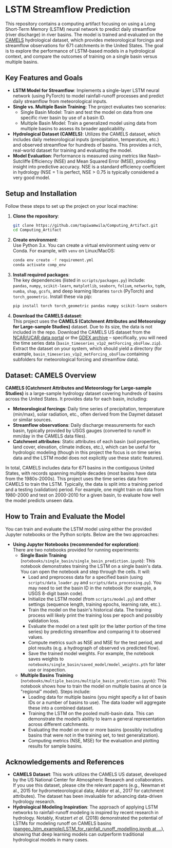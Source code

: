 # LSTM Streamflow Prediction

This repository contains a computing artifact focusing on using a Long Short-Term Memory (LSTM) neural network to predict daily streamflow (river discharge) in river basins. The model is trained and evaluated on the [CAMELS](https://ral.ucar.edu/solutions/products/camels) hydrological dataset, which provides meteorological forcings and streamflow observations for 671 catchments in the United States. The goal is to explore the performance of LSTM-based models in a hydrological context, and compare the outcomes of training on a single basin versus multiple basins.

## Key Features and Goals

- **LSTM Model for Streamflow**: Implements a single-layer LSTM neural network (using PyTorch) to model rainfall-runoff processes and predict daily streamflow from meteorological inputs.
- **Single vs. Multiple Basin Training**: The project evaluates two scenarios:
  - Single Basin Model: Train and test the model on data from one specific river basin by use of a basin ID.
  - Multiple Basin Model: Train a generalized model using data from multiple basins to assess its broader applicability.
- **Hydrological Dataset (CAMELS)**: Utilizes the CAMELS dataset, which includes daily meteorological inputs (precipitation, temperature, etc.) and observed streamflow for hundreds of basins. This provides a rich, real-world dataset for training and evaluating the model.
- **Model Evaluation**: Performance is measured using metrics like Nash–Sutcliffe Efficiency (NSE) and Mean Squared Error (MSE), providing insight into predictive accuracy. NSE is a standard efficiency coefficient in hydrology (NSE = 1 is perfect, NSE > 0.75 is typically considered a very good model.

## Setup and Installation

Follow these steps to set up the project on your local machine:

1. **Clone the repository**:  
   ```bash
   git clone https://github.com/tapiwamwila/Computing_Artifact.git
   cd Computing_Artifact
   ```

2. **Create environment**:  
   Use Python 3.x. You can create a virtual environment using venv or Conda. For example, with `venv` on Linux/MacOS:  
   ```bash
   conda env create -f requirement.yml
   conda activate comp_env
   ```
   
3. **Install required packages**:  
   The key dependencies (listed in `scripts/packages.py`) include:  
   `pandas`, `numpy`, `scikit-learn`, `matplotlib`, `seaborn`, `folium`, `networkx`, `tqdm`, `numba`, `shap`, `gcsfs`, and deep learning libraries `torch` (PyTorch) and `torch_geometric`. Install these via pip:  
   ```bash
   pip install torch torch_geometric pandas numpy scikit-learn seaborn matplotlib folium shap networkx tqdm numba gcsfs
   ```  

4. **Download the CAMELS dataset**:  
   This project uses the **CAMELS (Catchment Attributes and Meteorology for Large-sample Studies)** dataset. Due to its size, the data is not included in the repo. Download the CAMELS US dataset from the [NCAR/UCAR data portal](https://ral.ucar.edu/solutions/products/camels) or the [GDEX archive](https://gdex.ucar.edu/dataset/) – specifically, you will need the time series data (`basin_timeseries_v1p2_metForcing_obsFlow.zip`). Extract the dataset on your system, which should yield a directory (for example, `basin_timeseries_v1p2_metForcing_obsFlow` containing subfolders for meteorological forcing and streamflow data).

## Dataset: CAMELS Overview

**CAMELS (Catchment Attributes and Meteorology for Large-sample Studies)** is a large-sample hydrology dataset covering hundreds of basins across the United States. It provides data for each basin, including: 

- **Meteorological forcings**: Daily time series of precipitation, temperature (min/max), solar radiation, etc., often derived from the Daymet dataset or similar sources.
- **Streamflow observations**: Daily discharge measurements for each basin, typically provided by USGS gauges (converted to runoff in mm/day in the CAMELS data files).
- **Catchment attributes**: Static attributes of each basin (soil properties, land cover, elevation, climate indices, etc.), which can be useful for hydrologic modeling (though in this project the focus is on time series data and the LSTM model does not explicitly use these static features).

In total, CAMELS includes data for 671 basins in the contiguous United States, with records spanning multiple decades (most basins have data from the 1980s-2000s). This project uses the time series data from CAMELS to train the LSTM. Typically, the data is split into a training period and a testing (validation) period. For example, one might train on data from 1980-2000 and test on 2000-2010 for a given basin, to evaluate how well the model predicts unseen data.

## How to Train and Evaluate the Model

You can train and evaluate the LSTM model using either the provided Jupyter notebooks or the Python scripts. Below are the two approaches:

- **Using Jupyter Notebooks (recommended for exploration)**:  
  There are two notebooks provided for running experiments:
  - **Single Basin Training** (`notebooks/single_basin/single_basin_prediction.ipynb`): This notebook demonstrates training the LSTM on a single basin's data. You can open the notebook and step through the cells. It will:
    - Load and preprocess data for a specified basin (using `scripts/data_loader.py` and `scripts/data_processing.py`). You may need to set the basin ID in the notebook (for example, a USGS 8-digit basin code).
    - Initialize the LSTM model (from `scripts/model.py`) and other settings (sequence length, training epochs, learning rate, etc.).
    - Train the model on the basin's historical data. The training process will likely print the training loss per epoch and possibly validation loss.
    - Evaluate the model on a test split (or the latter portion of the time series) by predicting streamflow and comparing it to observed values.
    - Compute metrics such as NSE and MSE for the test period, and plot results (e.g. a hydrograph of observed vs predicted flow).
    - Save the trained model weights. For example, the notebook saves weights to `notebooks/single_basin/saved_model/model_weights.pth` for later use or inspection.
  - **Multiple Basins Training** (`notebooks/multiple_basins/multiple_basin_prediction.ipynb`): This notebook shows how to train the model on multiple basins at once (a "regional" model). Steps include:
    - Loading data for multiple basins (you might specify a list of basin IDs or a number of basins to use). The data loader will aggregate these into a combined dataset.
    - Training the LSTM on the pooled multi-basin data. This can demonstrate the model’s ability to learn a general representation across different catchments.
    - Evaluating the model on one or more basins (possibly including basins that were not in the training set, to test generalization).
    - Computing metrics (NSE, MSE) for the evaluation and plotting results for sample basins.

## Acknowledgements and References

- **CAMELS Dataset**: This work utilizes the CAMELS US dataset, developed by the US National Center for Atmospheric Research and collaborators. If you use this dataset, please cite the relevant papers (e.g., Newman et al., 2015 for hydrometeorological data; Addor et al., 2017 for catchment attributes). The dataset has been invaluable for advancing data-driven hydrology research.
- **Hydrological Modeling Inspiration**: The approach of applying LSTM networks to rainfall-runoff modeling is inspired by recent research in hydrology. Notably, Kratzert *et al.* (2018) demonstrated the potential of LSTMs for modeling runoff on CAMELS basins ([pangeo_lstm_example/LSTM_for_rainfall_runoff_modelling.ipynb at ...](https://github.com/kratzert/pangeo_lstm_example/blob/master/LSTM_for_rainfall_runoff_modelling.ipynb#:~:text=,for%20setting%20up%20and)), showing that deep learning models can outperform traditional hydrological models in many cases.
